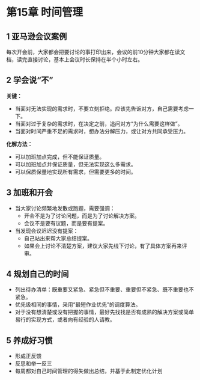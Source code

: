 # 第15章 时间管理

## 1 亚马逊会议案例

每次开会前，大家都会把要讨论的事打印出来，会议的前10分钟大家都在读文档，读完直接讨论，基本上会议时长保持在半个小时左右。

## 2 学会说“不”

**关键：**
- 当面对无法实现的需求时，不要立刻拒绝。应该先告诉对方，自己需要考虑一下。
- 当面对过于复杂的需求时，在决定之前，追问对方“为什么需要这样做”。
- 当面对时间严重不足的需求时，想办法分解压力，或让对方共同承受压力。

**化解方法：**
- 可以加班加点完成，但不能保证质量。
- 可以加班加点并保证质量，但无法实现这么多需求。
- 可以保质保量地实现所有需求，但需要更多的时间。

## 3 加班和开会

- 当大家讨论频繁地发散或跑题，需要强调：
    - 开会不是为了讨论问题，而是为了讨论解决方案。
    - 会议不是要有议题，而是要有提案。
- 当发现会议迟迟没有提案：
    - 自己站出来帮大家总结提案。
    - 如果会上讨论不清楚方案，建议大家先线下讨论，有了具体方案再来评审。

## 4 规划自己的时间

- 列出待办清单：既重要又紧急、紧急但不重要、重要但不紧急、既不重要也不紧急。
- 优先级相同的事情，采用“最短作业优先”的调度算法。
- 对于没有想清楚或没有把握的事情，最好先找找是否有成熟的解决方案或简单易行的实现方式，或者向有经验的人请教。

## 5 养成好习惯

- 形成正反馈
- 反思和举一反三
- 每周都对自己时间管理的得失做出总结，并基于此制定优化计划
